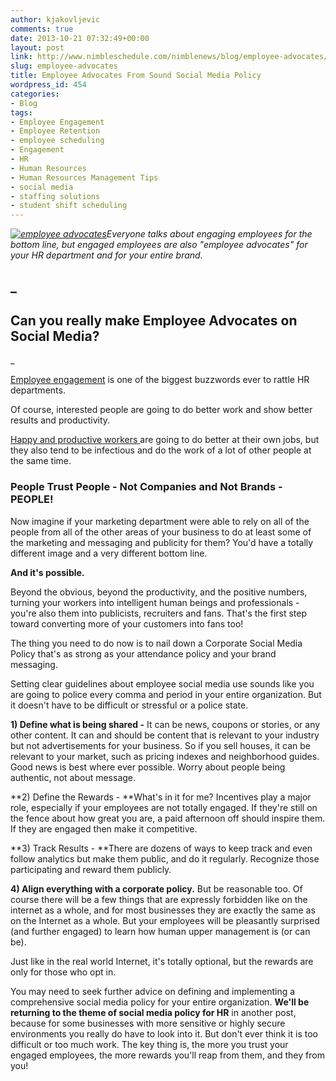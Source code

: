 ```yaml
---
author: kjakovljevic
comments: true
date: 2013-10-21 07:32:49+00:00
layout: post
link: http://www.nimbleschedule.com/nimblenews/blog/employee-advocates/
slug: employee-advocates
title: Employee Advocates From Sound Social Media Policy
wordpress_id: 454
categories:
- Blog
tags:
- Employee Engagement
- Employee Retention
- employee scheduling
- Engagement
- HR
- Human Resources
- Human Resources Management Tips
- social media
- staffing solutions
- student shift scheduling
---
```


_[![employee advocates](http://www.nimbleschedule.com/wp-content/uploads/2013/10/employee-engagement1.jpg)](http://www.nimbleschedule.com/wp-content/uploads/2013/10/employee-engagement1.jpg)Everyone talks about engaging employees for the bottom line, but engaged employees are also "employee advocates" for your HR department and for your entire brand._


## _




## Can you really make Employee Advocates on Social Media?


_

[Employee engagement](http://www.nimbleschedule.com/nimblenews/blog/employee-retention-and-engagement-basics/) is one of the biggest buzzwords ever to rattle HR departments.

Of course, interested people are going to do better work and show better results and productivity.

[Happy and productive workers ](http://www.nimbleschedule.com/nimblenews/blog/employee-engagement-and-employee-retention/)are going to do better at their own jobs, but they also tend to be infectious and do the work of a lot of other people at the same time.


### People Trust People - Not Companies and Not Brands - PEOPLE!


Now imagine if your marketing department were able to rely on all of the people from all of the other areas of your business to do at least some of the marketing and messaging and publicity for them? You'd have a totally different image and a very different bottom line.

**And it's possible.**

Beyond the obvious, beyond the productivity, and the positive numbers, turning your workers into intelligent human beings and professionals - you're also them into publicists, recruiters and fans. That's the first step toward converting more of your customers into fans too!

The thing you need to do now is to nail down a Corporate Social Media Policy that's as strong as your attendance policy and your brand messaging.

Setting clear guidelines about employee social media use sounds like you are going to police every comma and period in your entire organization. But it doesn't have to be difficult or stressful or a police state.

**1) Define what is being shared -** It can be news, coupons or stories, or any other content. It can and should be content that is relevant to your industry but not advertisements for your business. So if you sell houses, it can be relevant to your market, such as pricing indexes and neighborhood guides. Good news is best where ever possible. Worry about people being authentic, not about message.

**2) Define the Rewards - **What's in it for me? Incentives play a major role, especially if your employees are not totally engaged. If they're still on the fence about how great you are, a paid afternoon off should inspire them. If they are engaged then make it competitive.

**3) Track Results - **There are dozens of ways to keep track and even follow analytics but make them public, and do it regularly. Recognize those participating and reward them publicly.

**4) Align everything with a corporate policy.** But be reasonable too. Of course there will be a few things that are expressly forbidden like on the internet as a whole, and for most businesses they are exactly the same as on the Internet as a whole. But your employees will be pleasantly surprised (and further engaged) to learn how human upper management is (or can be).

Just like in the real world Internet, it's totally optional, but the rewards are only for those who opt in.

You may need to seek further advice on defining and implementing a comprehensive social media policy for your entire organization. **We'll be returning to the theme of social media policy for HR** in another post, because for some businesses with more sensitive or highly secure environments you really do have to look into it. But don't ever think it is too difficult or too much work. The key thing is, the more you trust your engaged employees, the more rewards you'll reap from them, and they from you!

